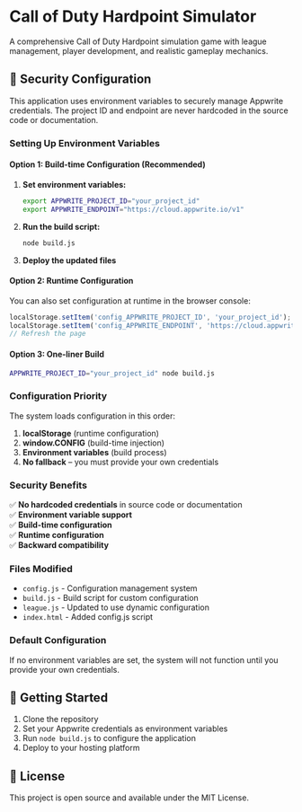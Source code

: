 # Call of Duty Hardpoint Simulator

A comprehensive Call of Duty Hardpoint simulation game with league management, player development, and realistic gameplay mechanics.

## 🔐 Security Configuration

This application uses environment variables to securely manage Appwrite credentials. The project ID and endpoint are never hardcoded in the source code or documentation.

### Setting Up Environment Variables

#### Option 1: Build-time Configuration (Recommended)

1. **Set environment variables:**
   ```bash
   export APPWRITE_PROJECT_ID="your_project_id"
   export APPWRITE_ENDPOINT="https://cloud.appwrite.io/v1"
   ```

2. **Run the build script:**
   ```bash
   node build.js
   ```

3. **Deploy the updated files**

#### Option 2: Runtime Configuration

You can also set configuration at runtime in the browser console:
```javascript
localStorage.setItem('config_APPWRITE_PROJECT_ID', 'your_project_id');
localStorage.setItem('config_APPWRITE_ENDPOINT', 'https://cloud.appwrite.io/v1');
// Refresh the page
```

#### Option 3: One-liner Build

```bash
APPWRITE_PROJECT_ID="your_project_id" node build.js
```

### Configuration Priority

The system loads configuration in this order:
1. **localStorage** (runtime configuration)
2. **window.__CONFIG__** (build-time injection)
3. **Environment variables** (build process)
4. **No fallback** – you must provide your own credentials

### Security Benefits

✅ **No hardcoded credentials** in source code or documentation  
✅ **Environment variable support**  
✅ **Build-time configuration**  
✅ **Runtime configuration**  
✅ **Backward compatibility**  

### Files Modified

- `config.js` - Configuration management system
- `build.js` - Build script for custom configuration
- `league.js` - Updated to use dynamic configuration
- `index.html` - Added config.js script

### Default Configuration

If no environment variables are set, the system will not function until you provide your own credentials.

## 🚀 Getting Started

1. Clone the repository
2. Set your Appwrite credentials as environment variables
3. Run `node build.js` to configure the application
4. Deploy to your hosting platform

## 📝 License

This project is open source and available under the MIT License. 